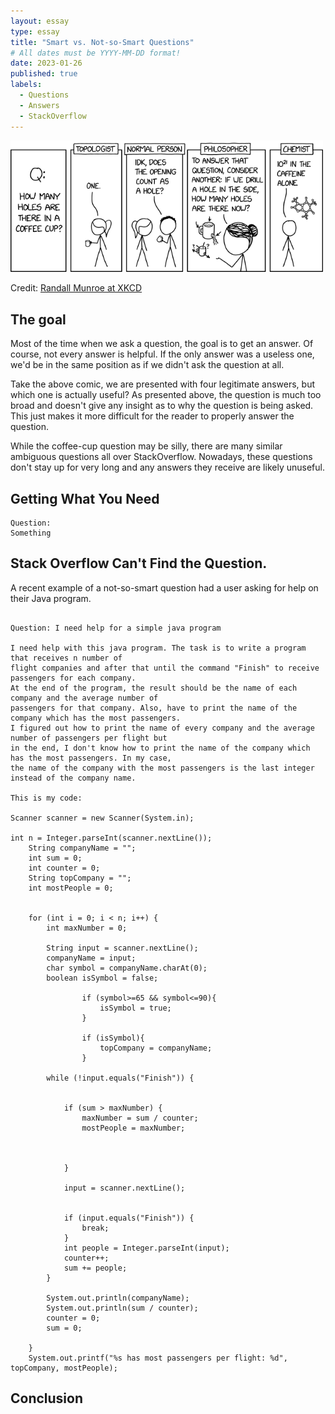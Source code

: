 ```yaml
---
layout: essay
type: essay
title: "Smart vs. Not-so-Smart Questions"
# All dates must be YYYY-MM-DD format!
date: 2023-01-26
published: true
labels:
  - Questions
  - Answers
  - StackOverflow
---
```



<img width="500px" class="img-thumbnail" src="../essays/img/essay02/coffee_cup_holes.png">

Credit: [Randall Munroe at XKCD](https://xkcd.com/2658/)

## The goal
Most of the time when we ask a question, the goal is to get an answer. Of course, not every answer is helpful. If the only answer was a useless one, we'd be in the same position as if we didn't ask the question at all. 

Take the above comic, we are presented with four legitimate answers, but which one is actually useful? As presented above, the question is much too broad and doesn't give any insight as to why the question is being asked. This just makes it more difficult for the reader to properly answer the question.

While the coffee-cup question may be silly, there are many similar ambiguous questions all over StackOverflow. Nowadays, these questions don't stay up for very long and any answers they receive are likely unuseful.

## Getting What You Need




```
Question:
Something
```



 

## Stack Overflow Can't Find the Question.
A recent example of a not-so-smart question had a user asking for help on their Java program.

```

Question: I need help for a simple java program

I need help with this java program. The task is to write a program that receives n number of 
flight companies and after that until the command "Finish" to receive passengers for each company. 
At the end of the program, the result should be the name of each company and the average number of
passengers for that company. Also, have to print the name of the company which has the most passengers. 
I figured out how to print the name of every company and the average number of passengers per flight but 
in the end, I don't know how to print the name of the company which has the most passengers. In my case, 
the name of the company with the most passengers is the last integer instead of the company name.

This is my code:

Scanner scanner = new Scanner(System.in);

int n = Integer.parseInt(scanner.nextLine());
    String companyName = "";
    int sum = 0;
    int counter = 0;
    String topCompany = "";
    int mostPeople = 0;


    for (int i = 0; i < n; i++) {
        int maxNumber = 0;

        String input = scanner.nextLine();
        companyName = input;
        char symbol = companyName.charAt(0);
        boolean isSymbol = false;

                if (symbol>=65 && symbol<=90){
                    isSymbol = true;
                }

                if (isSymbol){
                    topCompany = companyName;
                }

        while (!input.equals("Finish")) {


            if (sum > maxNumber) {
                maxNumber = sum / counter;
                mostPeople = maxNumber;



            }

            input = scanner.nextLine();


            if (input.equals("Finish")) {
                break;
            }
            int people = Integer.parseInt(input);
            counter++;
            sum += people;
        }

        System.out.println(companyName);
        System.out.println(sum / counter);
        counter = 0;
        sum = 0;

    }
    System.out.printf("%s has most passengers per flight: %d", topCompany, mostPeople);
```

## Conclusion


